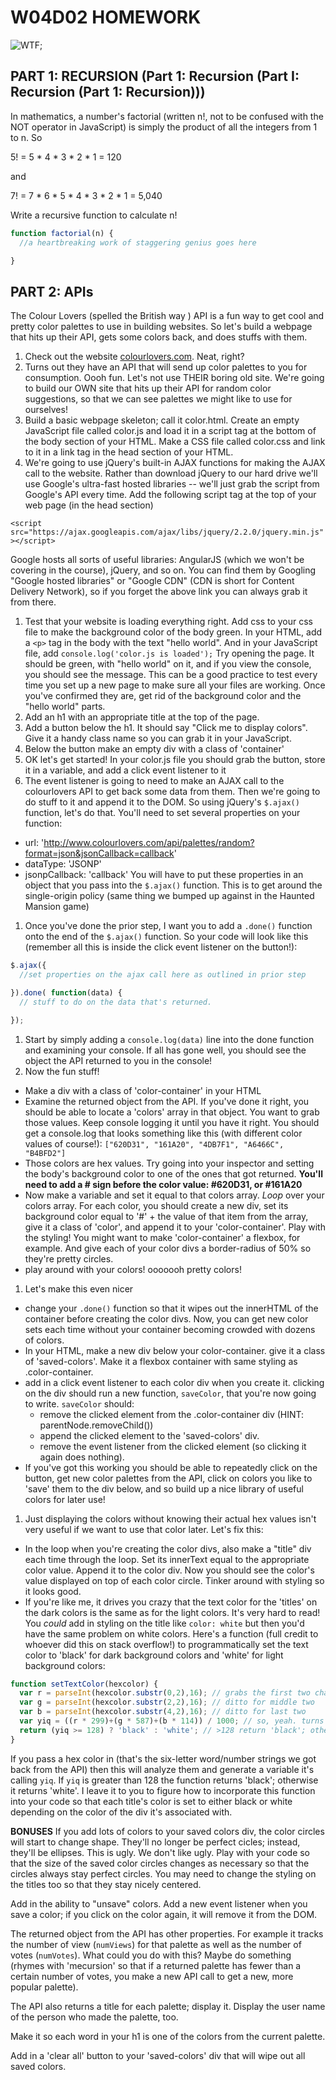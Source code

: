 # W04D02 HOMEWORK

![WTF](http://i.giphy.com/jwqHOpPqbQnaE.gif);

## PART 1: RECURSION (Part 1: Recursion (Part I: Recursion (Part 1: Recursion)))
In mathematics, a number's factorial (written n!, not to be confused with the NOT operator in JavaScript) is simply the product of all the integers from 1 to n. So

5! = 5 \* 4 \* 3 \* 2 \* 1 = 120

and

7! = 7 \* 6 \* 5 \* 4 \* 3 \* 2 \* 1 = 5,040

Write a recursive function to calculate n!

```js
function factorial(n) {
  //a heartbreaking work of staggering genius goes here

}
```

## PART 2: APIs

The Colour Lovers (spelled the British way ) API is a fun way to get cool and pretty color palettes to use in building websites. So let's build a webpage that hits up their API, gets some colors back, and does stuffs with them.

1. Check out the website [colourlovers.com](colourlovers.com). Neat, right?
1. Turns out they have an API that will send up color palettes to you for consumption. Oooh fun. Let's not use THEIR boring old site. We're going to build our OWN site that hits up their API for random color suggestions, so that we can see palettes we might like to use for ourselves!
1. Build a basic webpage skeleton; call it color.html. Create an empty JavaScript file called color.js and load it in a script tag at the bottom of the body section of your HTML. Make a CSS file called color.css and link to it in a link tag in the head section of your HTML.
1. We're going to use jQuery's built-in AJAX functions for making the AJAX call to the website. Rather than download jQuery to our hard drive we'll use Google's ultra-fast hosted libraries -- we'll just grab the script from Google's API every time. Add the following script tag at the top of your web page (in the head section)

`<script src="https://ajax.googleapis.com/ajax/libs/jquery/2.2.0/jquery.min.js"></script>`

Google hosts all sorts of useful libraries: AngularJS (which we won't be covering in the course), jQuery, and so on. You can find them by Googling "Google hosted libraries" or "Google CDN" (CDN is short for Content Delivery Network), so if you forget the above link you can always grab it from there.
1. Test that your website is loading everything right. Add css to your css file to make the background color of the body green. In your HTML, add a `<p>` tag in the body with the text "hello world". And in your JavaScript file, add `console.log('color.js is loaded');` Try opening the page. It should be green, with "hello world" on it, and if you view the console, you should see the message. This can be a good practice to test every time you set up a new page to make sure all your files are working. Once you've confirmed they are, get rid of the background color and the "hello world" parts.
1. Add an h1 with an appropriate title at the top of the page.
1. Add a button below the h1. It should say "Click me to display colors". Give it a handy class name so you can grab it in your JavaScript.
1. Below the button make an empty div with a class of 'container'
1. OK let's get started! In your color.js file you should grab the button, store it in a variable, and add a click event listener to it
1. The event listener is going to need to make an AJAX call to the colourlovers API to get back some data from them. Then we're going to do stuff to it and append it to the DOM. So using jQuery's `$.ajax()` function, let's do that. You'll need to set several properties on your function:
  * url: 'http://www.colourlovers.com/api/palettes/random?format=json&jsonCallback=callback'
  * dataType: 'JSONP'
  * jsonpCallback: 'callback'
You will have to put these properties in an object that you pass into the `$.ajax()` function. This is to get around the single-origin policy (same thing we bumped up against in the Haunted Mansion game)
1. Once you've done the prior step, I want you to add a `.done()` function onto the end of the `$.ajax()` function. So your code will look like this (remember all this is inside the click event listener on the button!):

```js
$.ajax({
  //set properties on the ajax call here as outlined in prior step

}).done( function(data) {
  // stuff to do on the data that's returned.

});
```

1. Start by simply adding a `console.log(data)` line into the done function and examining your console. If all has gone well, you should see the object the API returned to you in the console!
1. Now the fun stuff!
  * Make a div with a class of 'color-container' in your HTML
  * Examine the returned object from the API. If you've done it right, you should be able to locate a 'colors' array in that object. You want to grab those values. Keep console logging it until you have it right. You should get a console.log that looks something like this (with different color values of course!):
  `["620D31", "161A20", "4DB7F1", "A6466C", "B4BFD2"]`
  * Those colors are hex values. Try going into your inspector and setting the body's background color to one of the ones that got returned. **You'll need to add a # sign before the color value: #620D31, or #161A20**
  * Now make a variable and set it equal to that colors array. *Loop* over your colors array. For each color, you should create a new div, set its background color equal to '#' + the value of that item from the array, give it a class of 'color', and append it to your 'color-container'. Play with the styling! You might want to make 'color-container' a flexbox, for example. And give each of your color divs a border-radius of 50% so they're pretty circles.
  * play around with your colors! ooooooh pretty colors!
1. Let's make this even nicer
  * change your `.done()` function so that it wipes out the innerHTML of the container before creating the color divs. Now, you can get new color sets each time without your container becoming crowded with dozens of colors.
  * In your HTML, make a new div below your color-container. give it a class of 'saved-colors'. Make it a flexbox container with same styling as .color-container.
  * add in a click event listener to each color div when you create it. clicking on the div should run a new function, `saveColor`, that you're now going to write. `saveColor` should:
    - remove the clicked element from the .color-container div (HINT: parentNode.removeChild())
    - append the clicked element to the 'saved-colors' div.
    - remove the event listener from the clicked element (so clicking it again does nothing).
  * If you've got this working you should be able to repeatedly click on the button, get new color palettes from the API, click on colors you like to 'save' them to the div below, and so build up a nice library of useful colors for later use!
1. Just displaying the colors without knowing their actual hex values isn't very useful if we want to use that color later. Let's fix this:
  * In the loop when you're creating the color divs, also make a "title" div each time through the loop. Set its innerText equal to the appropriate color value. Append it to the color div. Now you should see the color's value displayed on top of each color circle. Tinker around with styling so it looks good.
  * If you're like me, it drives you crazy that the text color for the 'titles' on the dark colors is the same as for the light colors. It's very hard to read! You *could* add in styling on the title like `color: white` but then you'd have the same problem on white colors. Here's a function (full credit to whoever did this on stack overflow!) to programmatically set the text color to 'black' for dark background colors and 'white' for light background colors:

  ```js
  function setTextColor(hexcolor) {
    var r = parseInt(hexcolor.substr(0,2),16); // grabs the first two characters, parses them into Base 16
    var g = parseInt(hexcolor.substr(2,2),16); // ditto for middle two
    var b = parseInt(hexcolor.substr(4,2),16); // ditto for last two
    var yiq = ((r * 299)+(g * 587)+(b * 114)) / 1000; // so, yeah. turns the above into some value for analysis
    return (yiq >= 128) ? 'black' : 'white'; // >128 return 'black'; otherwise return 'white'
  }
  ```

  If you pass a hex color in (that's the six-letter word/number strings we got back from the API) then this will analyze them and generate a variable it's calling `yiq`. If `yiq` is greater than 128 the function returns 'black'; otherwise it returns 'white'. I leave it to you to figure how to incorporate this function into your code so that each title's color is set to either black or white depending on the color of the div it's associated with.

**BONUSES**
If you add lots of colors to your saved colors div, the color circles will start to change shape. They'll no longer be perfect cicles; instead, they'll be ellipses. This is ugly. We don't like ugly. Play with your code so that the size of the saved color circles changes as necessary so that the circles always stay perfect circles. You may need to change the styling on the titles too so that they stay nicely centered.

Add in the ability to "unsave" colors. Add a new event listener when you save a color; if you click on the color again, it will remove it from the DOM.

The returned object from the API has other properties. For example it tracks the number of view (`numViews`) for that palette as well as the number of votes (`numVotes`). What could you do with this? Maybe do something (rhymes with 'mecursion' so that if a returned palette has fewer than a certain number of votes, you make a new API call to get a new, more popular palette).

The API also returns a title for each palette; display it. Display the user name of the person who made the palette, too.

Make it so each word in your h1 is one of the colors from the current palette.

Add in a 'clear all' button to your 'saved-colors' div that will wipe out all saved colors.
